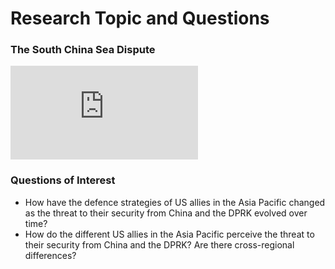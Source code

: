 # Research Topic and Questions

### The South China Sea Dispute

<iframe class="scribd_iframe_embed" title="History of SCS Dispute" src="https://www.scribd.com/embeds/367184426/content?start_page=1&view_mode=slideshow&access_key=key-ajez0QYCkCI9gVASSyEV&show_recommendations=true" data-auto-height="true" data-aspect-ratio="2.431266846361186" scrolling="no" id="doc_50767" width="null" height="null" frameborder="0"></iframe><script type="text/javascript">(function() { var scribd = document.createElement("script"); scribd.type = "text/javascript"; scribd.async = true; scribd.src = "https://www.scribd.com/javascripts/embed_code/inject.js"; var s = document.getElementsByTagName("script")[0]; s.parentNode.insertBefore(scribd, s); })();</script>

### Questions of Interest

- How have the defence strategies of US allies in the Asia Pacific changed as the threat to their security from China and the DPRK evolved over time?
- How do the different US allies in the Asia Pacific perceive the threat to their security from China and the DPRK? Are there cross-regional differences?


